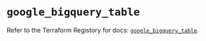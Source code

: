 # `google_bigquery_table`

Refer to the Terraform Registory for docs: [`google_bigquery_table`](https://registry.terraform.io/providers/hashicorp/google/4.73.1/docs/resources/bigquery_table).
